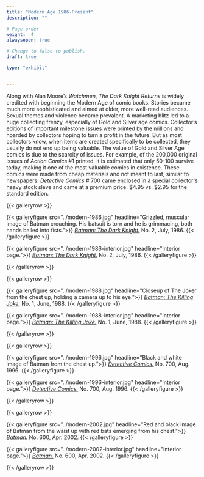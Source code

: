 ```yaml
---
title: "Modern Age 1986-Present"
description: ""

# Page order
weight:  4
alwaysopen: true

# Change to false to publish.
draft: true

type: "exhibit"


---
```


Along with Alan Moore’s *Watchmen*, *The Dark Knight Returns* is widely credited with beginning the Modern Age of comic books. Stories became much more sophisticated and aimed at older, more well-read audiences. Sexual themes and violence became prevalent. A marketing blitz led to a huge collecting frenzy, especially of Gold and Silver age comics. Collector’s editions of important milestone issues were printed by the millions and hoarded by collectors hoping to turn a profit in the future. But as most collectors know, when items are created specifically to be collected, they usually do not end up being valuable. The value of Gold and Silver Age comics is due to the scarcity of issues. For example, of the 200,000 original issues of *Action Comics* #1 printed, it is estimated that only 50-100 survive today, making it one of the most valuable comics in existence. These comics were made from cheap materials and not meant to last, similar to newspapers. *Detective Comics* # 700 came enclosed in a special collector's heavy stock sleve and came at a premium price: $4.95 vs. $2.95 for the standard edition.




{{< galleryrow >}}

{{< galleryfigure src="../modern-1986.jpg"
           headline="Grizzled, muscular image of Batman crouching. His batsuit is torn and he is grimmacing, both hands balled into fists.">}} [*Batman: The Dark Knight.*](https://bc-primo.hosted.exlibrisgroup.com/permalink/f/1jdnfk3/ALMA-BC21318584800001021) No. 2, July, 1986.
{{< /galleryfigure >}}

{{< galleryfigure src="../modern-1986-interior.jpg"
           headline="Interior page.">}} [*Batman: The Dark Knight.*](https://bc-primo.hosted.exlibrisgroup.com/permalink/f/1jdnfk3/ALMA-BC21318584800001021) No. 2, July, 1986.
{{< /galleryfigure >}}

{{< /galleryrow >}}

{{< galleryrow >}}

{{< galleryfigure src="../modern-1988.jpg"
           headline="Closeup of The Joker from the chest up, holding a camera up to his eye.">}} [*Batman: The Killing Joke.*](https://bc-primo.hosted.exlibrisgroup.com/permalink/f/1jdnfk3/ALMA-BC21318585900001021) No. 1, June, 1988.
{{< /galleryfigure >}}

{{< galleryfigure src="../modern-1988-interior.jpg"
           headline="Interior page.">}} [*Batman: The Killing Joke.*](https://bc-primo.hosted.exlibrisgroup.com/permalink/f/1jdnfk3/ALMA-BC21318585900001021) No. 1, June, 1988.
{{< /galleryfigure >}}


{{< /galleryrow >}}

{{< galleryrow >}}

{{< galleryfigure src="../modern-1996.jpg"
           headline="Black and white image of Batman from the chest up.">}} [*Detective Comics.*](https://bc-primo.hosted.exlibrisgroup.com/permalink/f/1jdnfk3/ALMA-BC21372590280001021) No. 700, Aug. 1996.
{{< /galleryfigure >}}

{{< galleryfigure src="../modern-1996-interior.jpg"
           headline="Interior page.">}} [*Detective Comics.*](https://bc-primo.hosted.exlibrisgroup.com/permalink/f/1jdnfk3/ALMA-BC21372590280001021) No. 700, Aug. 1996.
{{< /galleryfigure >}}

{{< /galleryrow >}}

{{< galleryrow >}}

{{< galleryfigure src="../modern-2002.jpg"
           headline="Red and black image of Batman from the waist up with red bats emerging from his chest.">}} [*Batman.*](https://bc-primo.hosted.exlibrisgroup.com/permalink/f/1jdnfk3/ALMA-BC21358830010001021) No. 600, Apr. 2002.
{{< /galleryfigure >}}

{{< galleryfigure src="../modern-2002-interior.jpg"
           headline="Interior page.">}} [*Batman.*](https://bc-primo.hosted.exlibrisgroup.com/permalink/f/1jdnfk3/ALMA-BC21358830010001021) No. 600, Apr. 2002.
{{< /galleryfigure >}}

{{< /galleryrow >}}